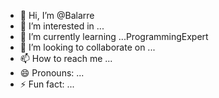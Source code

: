 - 👋 Hi, I’m @Balarre
- 👀 I’m interested in ...
- 🌱 I’m currently learning ...ProgrammingExpert
- 💞️ I’m looking to collaborate on ...
- 📫 How to reach me ...
- 😄 Pronouns: ...
- ⚡ Fun fact: ...

<!---
Balarre/Balarre is a ✨ special ✨ repository because its `README.md` (this file) appears on your GitHub profile.
You can click the Preview link to take a look at your changes.
--->
